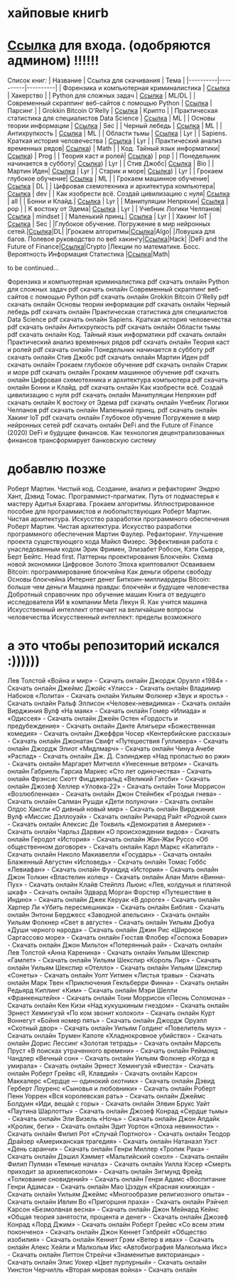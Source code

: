 
# хайповые книгb
# [Ссылка](https://t.me/+yAu1e_YIh0o1MmQy)  для входа.  (одобряются админом) !!!!!!

 


Список книг: 
| Название | Ссылка для скачивания | Тема |
|----------|----------|----------|
| Форензика и компьютерная криминалистика  | [Ссылка](https://t.me/+yAu1e_YIh0o1MmQy)   | Хакерство |
| Python для сложных задач  | [Ссылка](https://t.me/+yAu1e_YIh0o1MmQy)   | ML/DL |
| Современный скраппинг веб-сайтов с помощью Python | [Ссылка](https://t.me/+yAu1e_YIh0o1MmQy)   | Парсинг |
| Grokkin Bitcoin O'Relly    | [Ссылка](https://t.me/+yAu1e_YIh0o1MmQy)   | Крипто   |
| Практическая статистика для специалистов Data Science | [Ссылка](https://t.me/+yAu1e_YIh0o1MmQy)   |  ML  |
| Основы теории информации | [Ссылка](https://t.me/+yAu1e_YIh0o1MmQy)   |  Sec  |
| Черный лебедь | [Ссылка](https://t.me/+yAu1e_YIh0o1MmQy)   |  ML  |
| Антихрупкость | [Ссылка](https://t.me/+yAu1e_YIh0o1MmQy)   |  ML  |
| Области тьмы | [Ссылка](https://t.me/+yAu1e_YIh0o1MmQy)   |   Lyr |
| Sapiens. Краткая история человечества | [Ссылка](https://t.me/+yAu1e_YIh0o1MmQy)   |  Lyr  |
| Практический анализ временных рядов| [Ссылка](https://t.me/+yAu1e_YIh0o1MmQy))   |  Math  |
| Код. Тайный язык информатики| [Ссылка](https://t.me/+yAu1e_YIh0o1MmQy))   |  Prog  |
| Теория каст и ролей| [Ссылка](https://t.me/+yAu1e_YIh0o1MmQy))   | pop   |
| Понедельник начинается в субботу| [Ссылка](https://t.me/+yAu1e_YIh0o1MmQy))   |  Lyr  |
| Стив Джобс| [Ссылка](https://t.me/+yAu1e_YIh0o1MmQy)   |  Bio  |
| Мартин Иден| [Ссылка](https://t.me/+yAu1e_YIh0o1MmQy)   |  Lyr  |
| Старик и море| [Ссылка](https://t.me/+yAu1e_YIh0o1MmQy))   |  Lyr  |
| Грокаем глубокое обучение| [Ссылка](https://t.me/+yAu1e_YIh0o1MmQy)   |  ML  |
| Грокаем машинное обучение| [Ссылка](https://t.me/+yAu1e_YIh0o1MmQy)   |  DL  |
| Цифровая схемотехника и архитектура компьютера| [Ссылка](https://t.me/+yAu1e_YIh0o1MmQy)   |  dev  |
| Как изобрести всё. Создай цивилизацию с нуля| [Ссылка](https://t.me/+yAu1e_YIh0o1MmQy)   |  all  |
| Бонни и Клайд.| [Ссылка](https://t.me/+yAu1e_YIh0o1MmQy)   |  Lyr  |
| Манипуляции Непряхин| [Ссылка](https://t.me/+yAu1e_YIh0o1MmQy)   |  pop  |
| К востоку от Эдема| [Ссылка](https://t.me/+yAu1e_YIh0o1MmQy)   |  Lyr  |
| Учебник Логики Челпанов| [Ссылка](https://t.me/+yAu1e_YIh0o1MmQy)   |  mindset  |
| Маленький принц.| [Ссылка](https://t.me/+yAu1e_YIh0o1MmQy)   |  Lyr  |
| Хакинг IoT  | [Ссылка](https://t.me/+yAu1e_YIh0o1MmQy)   |  Sec  |
|Глубокое обучение. Погружение в мир нейронных сетей.|[Ссылка](https://t.me/+yAu1e_YIh0o1MmQy)|DL|
|Грокаем алгоритмы|[Ссылка](https://t.me/+yAu1e_YIh0o1MmQy)|Algo|
|Ловушка для багов. Полевое руководство по веб хакингу|[Ссылка](https://t.me/+yAu1e_YIh0o1MmQy)|Hack|
|DeFi and the Future of Finance|[Ссылка](https://t.me/+yAu1e_YIh0o1MmQy)|Crypto
|Лекции по математике. Босс. Вероятность Информация Статистика |[Ссылка](https://t.me/+yAu1e_YIh0o1MmQy)|Math|


to be continued...

Форензика и компьютерная криминалистика pdf скачать онлайн
Python для сложных задач pdf скачать онлайн
Современный скраппинг веб-сайтов с помощью Python pdf скачать онлайн
Grokkin Bitcoin O'Relly pdf скачать онлайн
Основы теории информации pdf скачать онлайн
Черный лебедь pdf скачать онлайн
Практическая статистика для специалистов Data Science pdf скачать онлайн
Sapiens. Краткая история человечества pdf скачать онлайн
Антихрупкость pdf скачать онлайн
Области тьмы pdf скачать онлайн
Код. Тайный язык информатики pdf скачать онлайн
Практический анализ временных рядов pdf скачать онлайн
Теория каст и ролей pdf скачать онлайн
Понедельник начинается в субботу pdf скачать онлайн
Стив Джобс pdf скачать онлайн
Мартин Иден pdf скачать онлайн
Грокаем глубокое обучение pdf скачать онлайн
Старик и море pdf скачать онлайн
Грокаем машинное обучение pdf скачать онлайн
Цифровая схемотехника и архитектура компьютера pdf скачать онлайн
Бонни и Клайд. pdf скачать онлайн
Как изобрести всё. Создай цивилизацию с нуля pdf скачать онлайн
Манипуляции Непряхин pdf скачать онлайн
К востоку от Эдема pdf скачать онлайн
Учебник Логики Челпанов pdf скачать онлайн
Маленький принц. pdf скачать онлайн
Хакинг IoT  pdf скачать онлайн
Глубокое обучение Погружение в мир нейронных сетей pdf скачать онлайн
DeFi and the Future of Finance (2020) 
DeFi и будущее финансов. Как технология децентрализованных финансов трансформирует банковскую систему

# добавлю позже
Роберт Мартин. Чистый код. Создание, анализ и рефакторинг 
Эндрю Хант, Дэвид Томас. Программист-прагматик. Путь от подмастерья к мастеру
Адитья Бхаргава. Грокаем алгоритмы. Иллюстрированное пособие для программистов и любопытствующих
Роберт Мартин. Чистая архитектура. Искусство разработки программного обеспечения
Роберт Мартин. Чистая архитектура. Искусство разработки программного обеспечения
Мартин Фаулер. Рефакторинг. Улучшение проекта существующего кода
Майкл Физерс. Эффективная работа с унаследованным кодом
Эрик Фримен, Элизабет Робсон, Кэти Сьерра, Берт Бейтс. Head first. Паттерны проектирования
Блокчейн. Схема новой экономики
Цифровое Золото
Эпоха криптовалют
Осваиваем Bitcoin: программирование блокчейна
Как деньги обрели свободу
Основы блокчейна
Интернет денег
Биткоин-миллиардеры
Bitcoin: больше чем деньги
Машина правды: блокчейн и будущее человечества
Добротный справочник про обучение машин
Книга от ведущего исследователя ИИ в компании Meta
Лекун Я. Как учится машина 
Искусственный интеллект отвечает на величайшие вопросы человечества 
Искусственный интеллект: пределы возможного 


# а это чтобы репозиторий искался :))))))
Лев Толстой «Война и мир» - Скачать онлайн
Джордж Оруэлл «1984» - Скачать онлайн
Джеймс Джойс «Улисс» - Скачать онлайн
Владимир Набоков «Лолита» - Скачать онлайн
Уильям Фолкнер «Звук и ярость» - Скачать онлайн
Ральф Эллисон «Человек-невидимка» - Скачать онлайн
Вирджиния Вулф «На маяк» - Скачать онлайн
Гомер «Илиада» и «Одиссея» - Скачать онлайн
Джейн Остен «Гордость и предубеждение» - Скачать онлайн
Данте Алигьери «Божественная комедия» - Скачать онлайн
Джеффри Чосер «Кентербийские рассказы» - Скачать онлайн
Джонатан Свифт «Путешествия Гулливера» - Скачать онлайн
Джордж Элиот «Мидлмарч» - Скачать онлайн
Чинуа Ачебе «Распад» - Скачать онлайн
Дж. Д. Сэлинджер «Над пропастью во ржи» - Скачать онлайн
Маргарет Митчелл «Унесенные ветром» - Скачать онлайн
Габриель Гарсиа Маркес «Сто лет одиночества» - Скачать онлайн
Фрэнсис Скотт Фицджеральд «Великий Гэтсби» - Скачать онлайн
Джозеф Хеллер «Уловка-22» - Скачать онлайн
Тони Моррисон «Возлюбленная» - Скачать онлайн
Джон Стейнбек «Гроздья гнева» - Скачать онлайн
Салман Рушди «Дети полуночи» - Скачать онлайн
Олдос Хаксли «О дивный новый мир» - Скачать онлайн
Вирджиния Вулф «Миссис Дэллоуэй» - Скачать онлайн
Ричард Райт «Родной сын» - Скачать онлайн
Алексис Де Токвиль «Демократия в Америке» - Скачать онлайн
Чарльз Дарвин «О происхождении видов» - Скачать онлайн
Геродот «История» - Скачать онлайн
Жан-Жак Руссо «Об общественном договоре» - Скачать онлайн
Карл Маркс «Капитал» - Скачать онлайн
Николо Макиавелли «Государь» - Скачать онлайн
Блаженный Августин «Исповедь» - Скачать онлайн
Томас Гоббс «Левиафан» - Скачать онлайн
Фукидид «История» - Скачать онлайн
Джон Толкин «Властелин колец» - Скачать онлайн
Алан Милн «Винни-Пух» - Скачать онлайн
Клайв Стейплз Льюис «Лев, колдунья и платяной шкаф» - Скачать онлайн
Эдвард Морган Форстер «Путешествие в Индию» - Скачать онлайн
Джек Керуак «В дороге» - Скачать онлайн
Харпер Ли «Убить пересмешника» - Скачать онлайн
Библия - Скачать онлайн
Энтони Берджесс «Заводной апельсин» - Скачать онлайн
Уильям Фолкнер «Свет в августе» - Скачать онлайн
Уильям Дюбуа «Души черного народа» - Скачать онлайн
Джин Рис «Широкое Саргассово море» - Скачать онлайн
Гюстав Флобер «Госпожа Бовари» - Скачать онлайн
Джон Мильтон «Потерянный рай» - Скачать онлайн
Лев Толстой «Анна Каренина» - Скачать онлайн
Уильям Шекспир «Гамлет» - Скачать онлайн
Уильям Шекспир «Король Лир» - Скачать онлайн
Уильям Шекспир «Отелло» - Скачать онлайн
Уильям Шекспир «Сонеты» - Скачать онлайн
Уолт Уитмен «Листья травы» - Скачать онлайн
Марк Твен «Приключения Гекльберри Финна» - Скачать онлайн
Редьярд Киплинг «Ким» - Скачать онлайн
Мэри Шелли «Франкенштейн» - Скачать онлайн
Тони Моррисон «Песнь Соломона» - Скачать онлайн
Кен Кизи «Над кукушкиным гнездом» - Скачать онлайн
Эрнест Хемингуэй «По ком звонит колокол» - Скачать онлайн
Курт Воннегут «Бойня номер пять» - Скачать онлайн
Джордж Оруэлл «Скотный двор» - Скачать онлайн
Уильям Голдинг «Повелитель мух» - Скачать онлайн
Трумен Капоте «Хладнокровное убийство» - Скачать онлайн
Дорис Лессинг «Золотая тетрадь» - Скачать онлайн
Марсель Пруст «В поисках утраченного времени» - Скачать онлайн
Реймонд Чандлер «Вечный сон» - Скачать онлайн
Уильям Фолкнер «Когда я умирала» - Скачать онлайн
Эрнест Хемингуэй «Фиеста» - Скачать онлайн
Роберт Грейвс «Я, Клавдий» - Скачать онлайн
Карсон Маккалерс «Сердце — одинокий охотник» - Скачать онлайн
Дэвид Герберт Лоуренс «Сыновья и любовники» - Скачать онлайн
Роберт Пенн Уоррен «Вся королевская рать» - Скачать онлайн
Джеймс Болдуин «Иди, вещай с горы» - Скачать онлайн
Элвин Брукс Уайт «Паутина Шарлотты» - Скачать онлайн
Джозеф Конрад «Сердце тьмы» - Скачать онлайн
Эли Визель «Ночь» - Скачать онлайн
Джон Апдайк «Кролик, беги» - Скачать онлайн
Эдит Уортон «Эпоха невинности» - Скачать онлайн
Филип Рот «Случай Портного» - Скачать онлайн
Теодор Драйзер «Американская трагедия» - Скачать онлайн
Натанаэл Уэст «День саранчи» - Скачать онлайн
Генри Миллер «Тропик Рака» - Скачать онлайн
Дэшил Хэммет «Мальтийский сокол» - Скачать онлайн
Филип Пулман «Темные начала» - Скачать онлайн
Уилла Кэсер «Смерть приходит за архиепископом» - Скачать онлайн
Зигмунд Фрейд «Толкование сновидений» - Скачать онлайн
Генри Адамс «Воспитание Генри Адамса» - Скачать онлайн
Мао Цзэдун «Красная книжица» - Скачать онлайн
Уильям Джеймс «Многообразие религиозного опыта» - Скачать онлайн
Ивлин Во «Пригоршня праха» - Скачать онлайн
Рэйчел Карсон «Безмолвная весна» - Скачать онлайн
Джон Мейнард Кейнс «Общая теория занятости, процента и денег» - Скачать онлайн
Джозеф Конрад «Лорд Джим» - Скачать онлайн
Роберт Грейвс «Со всем этим покончено» - Скачать онлайн
Джон Кеннет Гэлбрейт «Общество изобилия» - Скачать онлайн
Кеннет Грэм «Ветер в ивах» - Скачать онлайн
Алекс Хейли и Малкольм Икс «Автобиография Малкольма Икс» - Скачать онлайн
Литтон Стрейчи «Знаменитые викторианцы» - Скачать онлайн
Элис Уокер «Цвет пурпурный» - Скачать онлайн
Уинстон Черчилль «Вторая мировая война» - Скачать онлайн
